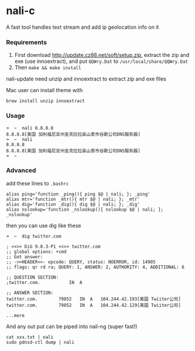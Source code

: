 # nali-c
A fast tool handles text stream and add ip geolocation info on it

### Requirements


1. First download http://update.cz88.net/soft/setup.zip, extract the zip and exe (use innoextract), and put `QQWry.Dat` to `/usr/local/share/QQWry.Dat`
2. Then `make && make install`

nali-update need unzip and innoextract to extract zip and exe files

Mac user can install theme with
```
brew install unzip innoextract
```

### Usage



``` shell
➜  ~  nali 8.8.8.8
8.8.8.8[美国 加利福尼亚州圣克拉拉县山景市谷歌公司DNS服务器]
➜  ~  nali
8.8.8.8
8.8.8.8[美国 加利福尼亚州圣克拉拉县山景市谷歌公司DNS服务器]
➜  ~
```



### Advanced

add these lines to `.bashrc`

``` shell
alias ping='function _ping(){ ping $@ | nali; }; _ping'
alias mtr='function _mtr(){ mtr $@ | nali; }; _mtr'
alias dig='function _dig(){ dig $@ | nali; }; _dig'
alias nslookup='function _nslookup(){ nslookup $@ | nali; }; _nslookup'
```

then you can use dig like these

``` shell
➜  ~  dig twitter.com

; <<>> DiG 9.8.3-P1 <<>> twitter.com
;; global options: +cmd
;; Got answer:
;; ->>HEADER<<- opcode: QUERY, status: NOERROR, id: 14905
;; flags: qr rd ra; QUERY: 1, ANSWER: 2, AUTHORITY: 4, ADDITIONAL: 6

;; QUESTION SECTION:
;twitter.com.			IN	A

;; ANSWER SECTION:
twitter.com.		79852	IN	A	104.244.42.193[美国 Twiiter公司]
twitter.com.		79852	IN	A	104.244.42.129[美国 Twiiter公司]

...more
```

And any out put can be piped into nail-ng (super fast!)

``` 
cat xxx.txt | nali
sudo pdnsd-ctl dump | nali
```
